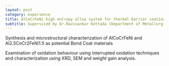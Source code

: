 ```yaml
---
layout: post
category: experience
title: AlCoCrFeNi high entropy alloy system for thermal barrier coating applications
subtitle: Supervised by Dr.Ravisankar Kottada (Department of Metallurgical and Materials Engineering, IITM)
---
```


Synthesis and microstructural characterization of AlCoCrFeNi and Al2.5CoCr2FeNi1.5 as potential Bond Coat materials

Examination of oxidation behaviour using interrupted oxidation techniques and characterization using XRD, SEM and weight gain analysis. 
       
 
